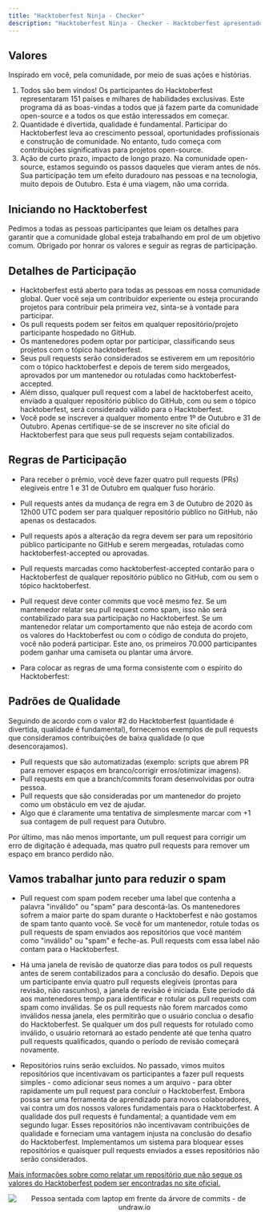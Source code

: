 ```yaml
---
title: "Hacktoberfest Ninja - Checker"
description: "Hacktoberfest Ninja - Checker - Hacktoberfest apresentado por DigitalOcean"
---
```


## Valores

Inspirado em você, pela comunidade, por meio de suas ações e histórias.

  1. Todos são bem vindos! Os participantes do Hacktoberfest representaram 151 países e milhares de habilidades exclusivas. Este programa dá as boas-vindas a todos que já fazem parte da comunidade open-source e a todos os que estão interessados em começar.
  2. Quantidade é divertida, qualidade é fundamental. Participar do Hacktoberfest leva ao crescimento pessoal, oportunidades profissionais e construção de comunidade. No entanto, tudo começa com contribuições significativas para projetos open-source.
  3. Ação de curto prazo, impacto de longo prazo. Na comunidade open-source, estamos seguindo os passos daqueles que vieram antes de nós. Sua participação tem um efeito duradouro nas pessoas e na tecnologia, muito depois de Outubro. Esta é uma viagem, não uma corrida.


## Iniciando no Hacktoberfest

Pedimos a todas as pessoas participantes que leiam os detalhes para garantir que a comunidade global esteja trabalhando em prol de um objetivo comum. Obrigado por honrar os valores e seguir as regras de participação.

## Detalhes de Participação

- Hacktoberfest está aberto para todas as pessoas em nossa comunidade global. Quer você seja um contribuidor experiente ou esteja procurando projetos para contribuir pela primeira vez, sinta-se à vontade para participar.
- Os pull requests podem ser feitos em qualquer repositório/projeto participante hospedado no GitHub.
- Os mantenedores podem optar por participar, classificando seus projetos com o tópico hacktoberfest.
- Seus pull requests serão considerados se estiverem em um repositório com o tópico hacktoberfest e depois de terem sido mergeados, aprovados por um mantenedor ou rotuladas como hacktoberfest-accepted.
- Além disso, qualquer pull request com a label de hacktoberfest aceito, enviado a qualquer repositório público do GitHub, com ou sem o tópico hacktoberfest, será considerado válido para o Hacktoberfest.
- Você pode se inscrever a qualquer momento entre 1º de Outubro e 31 de Outubro. Apenas certifique-se de se inscrever no site oficial do Hacktoberfest para que seus pull requests sejam contabilizados.

## Regras de Participação

- Para receber o prêmio, você deve fazer quatro pull requests (PRs) elegíveis entre 1 e 31 de Outubro em qualquer fuso horário.

- Pull requests antes da mudança de regra em 3 de Outubro de 2020 às 12h00 UTC podem ser para qualquer repositório público no GitHub, não apenas os destacados.

- Pull requests após a alteração da regra devem ser para um repositório público participante no GitHub e serem mergeadas, rotuladas como hacktoberfest-accepted ou aprovadas.

- Pull requests marcadas como hacktoberfest-accepted contarão para o Hacktoberfest de qualquer repositório público no GitHub, com ou sem o tópico hacktoberfest.

- Pull request deve conter commits que você mesmo fez. Se um mantenedor relatar seu pull request como spam, isso não será contabilizado para sua participação no Hacktoberfest. Se um mantenedor relatar um comportamento que não esteja de acordo com os valores do Hacktoberfest ou com o código de conduta do projeto, você não poderá participar. Este ano, os primeiros 70.000 participantes podem ganhar uma camiseta ou plantar uma árvore.

- Para colocar as regras de uma forma consistente com o espírito do Hacktoberfest:

## Padrões de Qualidade

Seguindo de acordo com o valor #2 do Hacktoberfest (quantidade é divertida, qualidade é fundamental), fornecemos exemplos de pull requests que consideramos contribuições de baixa qualidade (o que desencorajamos).

- Pull requests que são automatizadas (exemplo: scripts que abrem PR para remover espaços em branco/corrigir erros/otimizar imagens).
- Pull requests em que a branch/commits foram desenvolvidas por outra pessoa.
- Pull requests que são consideradas por um mantenedor do projeto como um obstáculo em vez de ajudar.
- Algo que é claramente uma tentativa de simplesmente marcar com +1 sua contagem de pull request para Outubro.

Por último, mas não menos importante, um pull request para corrigir um erro de digitação é adequada, mas quatro pull requests para remover um espaço em branco perdido não.

## Vamos trabalhar junto para reduzir o spam 

- Pull request com spam podem receber uma label que contenha a palavra "inválido" ou "spam" para descontá-las. Os mantenedores sofrem a maior parte do spam durante o Hacktoberfest e não gostamos de spam tanto quanto você. Se você for um mantenedor, rotule todas os pull requests de spam enviados aos repositórios que você mantém como "inválido" ou "spam" e feche-as. Pull requests com essa label não contam para o Hacktoberfest.

- Há uma janela de revisão de quatorze dias para todos os pull requests antes de serem contabilizados para a conclusão do desafio. Depois que um participante envia quatro pull requests elegíveis (prontas para revisão, não rascunhos), a janela de revisão é iniciada. Este período dá aos mantenedores tempo para identificar e rotular os pull requests com spam como inválidas. Se os pull requests não forem marcados como inválidos nessa janela, eles permitirão que o usuário conclua o desafio do Hacktoberfest. Se qualquer um dos pull requests for rotulado como inválido, o usuário retornará ao estado pendente até que tenha quatro pull requests qualificados, quando o período de revisão começará novamente.

- Repositórios ruins serão excluídos. No passado, vimos muitos repositórios que incentivavam os participantes a fazer pull requests simples - como adicionar seus nomes a um arquivo - para obter rapidamente um pull request para concluir o Hacktoberfest. Embora possa ser uma ferramenta de aprendizado para novos colaboradores, vai contra um dos nossos valores fundamentais para o Hacktoberfest. A qualidade dos pull requests é fundamental; a quantidade vem em segundo lugar. Esses repositórios não incentivavam contribuições de qualidade e forneciam uma vantagem injusta na conclusão do desafio do Hacktoberfest. Implementamos um sistema para bloquear esses repositórios e quaisquer pull requests enviados a esses repositórios não serão considerados.

[Mais informações sobre como relatar um repositório que não segue os valores do Hacktoberfest podem ser encontradas no site oficial.](https://hacktoberfest.digitalocean.com/details#spam)

<center>
  <img class="Splash-Image" alt="Pessoa sentada com laptop em frente da árvore de commits - de undraw.io" />
</center>
